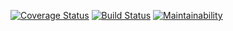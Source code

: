 [![Coverage Status](https://coveralls.io/repos/github/jmajurel/cod19GP/badge.svg?branch=develop)](https://coveralls.io/github/jmajurel/cod19GP?branch=develop)
[![Build Status](https://travis-ci.org/jmajurel/cod19GP.svg?branch=develop)](https://travis-ci.org/jmajurel/cod19GP)
[![Maintainability](https://api.codeclimate.com/v1/badges/191b8c8dc6ef4c614a28/maintainability)](https://codeclimate.com/github/jmajurel/cod19GP/maintainability)
